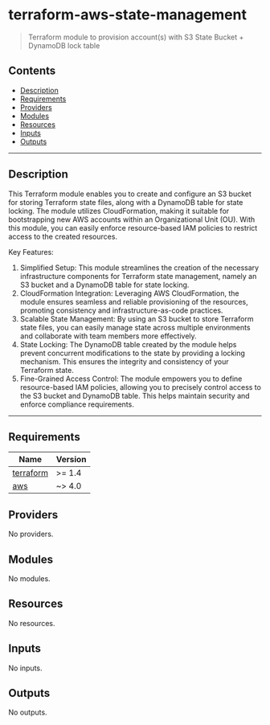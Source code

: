 # terraform-aws-state-management

> Terraform module to provision account(s) with S3 State Bucket + DynamoDB lock table 

<!-- START doctoc generated TOC please keep comment here to allow auto update -->
<!-- DON'T EDIT THIS SECTION, INSTEAD RE-RUN doctoc TO UPDATE -->
## Contents

- [Description](#description)
- [Requirements](#requirements)
- [Providers](#providers)
- [Modules](#modules)
- [Resources](#resources)
- [Inputs](#inputs)
- [Outputs](#outputs)

<!-- END doctoc generated TOC please keep comment here to allow auto update -->

---
## Description

This Terraform module enables you to create and configure an S3 bucket for storing Terraform state files, along with a DynamoDB table for state locking. The module utilizes CloudFormation, making it suitable for bootstrapping new AWS accounts within an Organizational Unit (OU). With this module, you can easily enforce resource-based IAM policies to restrict access to the created resources.

Key Features:

1. Simplified Setup: This module streamlines the creation of the necessary infrastructure components for Terraform state management, namely an S3 bucket and a DynamoDB table for state locking.
2. CloudFormation Integration: Leveraging AWS CloudFormation, the module ensures seamless and reliable provisioning of the resources, promoting consistency and infrastructure-as-code practices.
3. Scalable State Management: By using an S3 bucket to store Terraform state files, you can easily manage state across multiple environments and collaborate with team members more effectively.
4. State Locking: The DynamoDB table created by the module helps prevent concurrent modifications to the state by providing a locking mechanism. This ensures the integrity and consistency of your Terraform state.
5. Fine-Grained Access Control: The module empowers you to define resource-based IAM policies, allowing you to precisely control access to the S3 bucket and DynamoDB table. This helps maintain security and enforce compliance requirements.

---

## Requirements

| Name | Version |
|------|---------|
| <a name="requirement_terraform"></a> [terraform](#requirement\_terraform) | >= 1.4 |
| <a name="requirement_aws"></a> [aws](#requirement\_aws) | ~> 4.0 |

## Providers

No providers.

## Modules

No modules.

## Resources

No resources.

## Inputs

No inputs.

## Outputs

No outputs.
<!-- END OF PRE-COMMIT-TERRAFORM DOCS HOOK -->
<!-- BEGINNING OF PRE-COMMIT-TERRAFORM DOCS HOOK -->